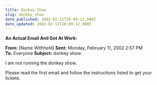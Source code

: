 ```yaml
---
title: Donkey Show
slug: donkey_show
date_published: 2002-02-11T20:09:12.000Z
date_updated: 2002-02-11T20:09:12.000Z
---
```


**An Actual Email Anil Got At Work:**

**From:** [Name Withheld]
**Sent:** Monday, February 11, 2002 2:57 PM
**To:** Everyone
**Subject:** donkey show

I am not running the donkey show.

Please read the first email and follow the instructions listed to get your tickets.
